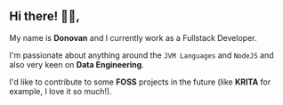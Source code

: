 ## Hi there! 👋😀,

My name is **Donovan** and I currently work as a Fullstack Developer. 

I'm passionate about anything around the `JVM Languages`  and `NodeJS` and also very keen on **Data Engineering**.

I'd like to contribute to some **FOSS** projects in the future (like **KRITA** for example, I love it so much!).





